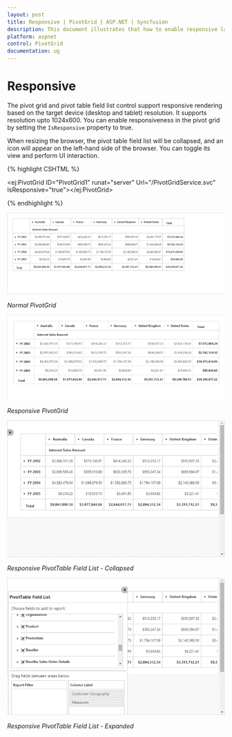 ```yaml
---
layout: post
title: Responsive | PivotGrid | ASP.NET | Syncfusion
description: This document illustrates that how to enable responsive layout rendering in ASP.NET PivotGrid control
platform: aspnet
control: PivotGrid
documentation: ug
---
```


# Responsive

The pivot grid and pivot table field list control support responsive rendering based on the target device (desktop and tablet) resolution. It supports resolution upto 1024x600. You can enable responsiveness in the pivot grid by setting the `IsResponsive` property to true.

When resizing the browser, the pivot table field list will be collapsed, and an icon will appear on the left-hand side of the browser. You can toggle its view and perform UI interaction.

{% highlight CSHTML %}

<ej:PivotGrid ID="PivotGrid1" runat="server" Url="/PivotGridService.svc" IsResponsive="true"></ej:PivotGrid>

{% endhighlight %}

![ASP NET pivot grid control with normal layout](Responsive-Layout_images/normal.png)

_Normal PivotGrid_

![ASP NET pivot grid control with responsive layout](Responsive-Layout_images/responsive.png)

_Responsive PivotGrid_

![ASP NET pivot table field list in collapsed state](Responsive-Layout_images/res-schema.png)

_Responsive PivotTable Field List - Collapsed_

![ASP NET pivot table field list in expanded state](Responsive-Layout_images/res-schema1.png)

_Responsive PivotTable Field List - Expanded_

